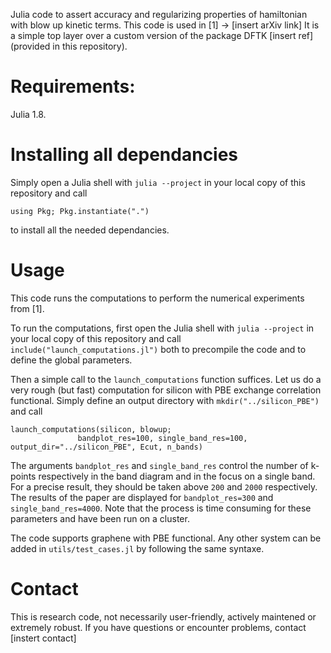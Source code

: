 Julia code to assert accuracy and regularizing properties of hamiltonian with blow up
kinetic terms. This code is used in [1] -> [insert arXiv link]
It is a simple top layer over a custom version of the package DFTK [insert ref] (provided in this repository).

# Requirements: 
Julia 1.8.

# Installing all dependancies
Simply open a Julia shell with `julia --project` in your local copy of this repository and call
```
using Pkg; Pkg.instantiate(".")
``` 
to install all the needed dependancies.

# Usage
This code runs the computations to perform the numerical experiments from [1].

To run the computations, first open the Julia shell with `julia --project` in your
local copy of this repository and call `include("launch_computations.jl")` both to precompile
the code and to define the global parameters.

Then a simple call to the `launch_computations` function suffices. Let us do a very rough (but fast)
computation for silicon with PBE exchange correlation functional. Simply define an output directory with
`mkdir("../silicon_PBE")` and call

```
launch_computations(silicon, blowup; 
               bandplot_res=100, single_band_res=100, output_dir="../silicon_PBE", Ecut, n_bands)
```

The arguments `bandplot_res` and `single_band_res` control the number of k-points respectively in the
band diagram and in the focus on a single band. For a precise result, they should be taken above
`200` and `2000` respectively. The results of the paper are displayed for `bandplot_res=300` and 
`single_band_res=4000`. Note that the process is time consuming for these parameters and have
been run on a cluster.

The code supports graphene with PBE functional. Any other system can be added in `utils/test_cases.jl` 
by following the same syntaxe.

# Contact
This is research code, not necessarily user-friendly, actively maintened or extremely robust.
If you have questions or encounter problems, contact [instert contact]
